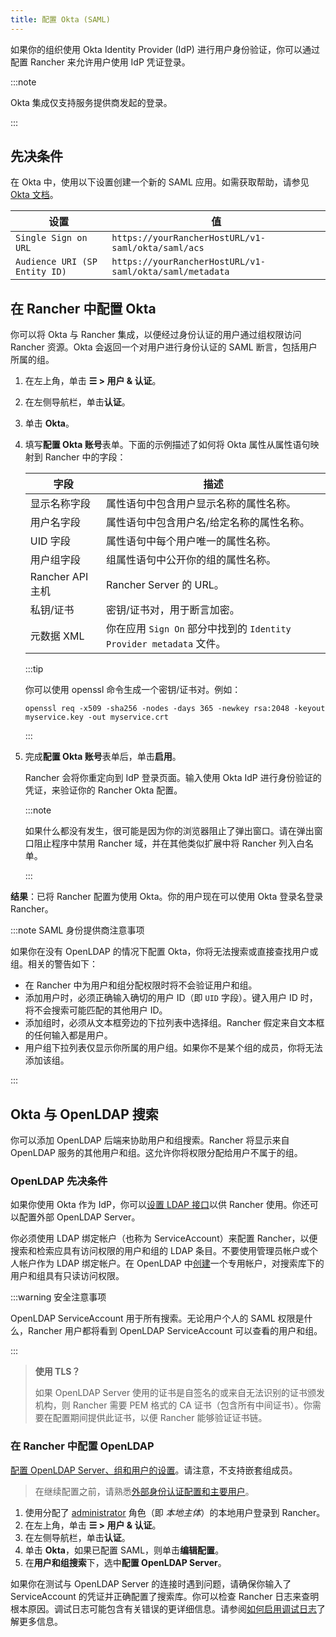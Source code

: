 ```yaml
---
title: 配置 Okta (SAML)
---
```


如果你的组织使用 Okta Identity Provider (IdP) 进行用户身份验证，你可以通过配置 Rancher 来允许用户使用 IdP 凭证登录。

:::note

Okta 集成仅支持服务提供商发起的登录。

:::
## 先决条件

在 Okta 中，使用以下设置创建一个新的 SAML 应用。如需获取帮助，请参见 [Okta 文档](https://developer.okta.com/standards/SAML/setting_up_a_saml_application_in_okta)。

| 设置 | 值 |
------------|------------
| `Single Sign on URL` | `https://yourRancherHostURL/v1-saml/okta/saml/acs` |
| `Audience URI (SP Entity ID)` | `https://yourRancherHostURL/v1-saml/okta/saml/metadata` |

## 在 Rancher 中配置 Okta

你可以将 Okta 与 Rancher 集成，以便经过身份认证的用户通过组权限访问 Rancher 资源。Okta 会返回一个对用户进行身份认证的 SAML 断言，包括用户所属的组。

1. 在左上角，单击 **☰ > 用户 & 认证**。
1. 在左侧导航栏，单击**认证**。
1. 单击 **Okta**。
1. 填写**配置 Okta 账号**表单。下面的示例描述了如何将 Okta 属性从属性语句映射到 Rancher 中的字段：

   | 字段 | 描述 |
   | ------------------------- | ----------------------------------------------------------------------------- |
   | 显示名称字段 | 属性语句中包含用户显示名称的属性名称。 |
   | 用户名字段 | 属性语句中包含用户名/给定名称的属性名称。 |
   | UID 字段 | 属性语句中每个用户唯一的属性名称。 |
   | 用户组字段 | 组属性语句中公开你的组的属性名称。 |
   | Rancher API 主机 | Rancher Server 的 URL。 |
   | 私钥/证书 | 密钥/证书对，用于断言加密。 |
   | 元数据 XML | 你在应用 `Sign On` 部分中找到的 `Identity Provider metadata` 文件。 |

   :::tip

   你可以使用 openssl 命令生成一个密钥/证书对。例如：

   ```
   openssl req -x509 -sha256 -nodes -days 365 -newkey rsa:2048 -keyout myservice.key -out myservice.crt
   ```

   :::


1. 完成**配置 Okta 账号**表单后，单击**启用**。

   Rancher 会将你重定向到 IdP 登录页面。输入使用 Okta IdP 进行身份验证的凭证，来验证你的 Rancher Okta 配置。

   :::note

   如果什么都没有发生，很可能是因为你的浏览器阻止了弹出窗口。请在弹出窗口阻止程序中禁用 Rancher 域，并在其他类似扩展中将 Rancher 列入白名单。

   :::

**结果**：已将 Rancher 配置为使用 Okta。你的用户现在可以使用 Okta 登录名登录 Rancher。

:::note SAML 身份提供商注意事项

如果你在没有 OpenLDAP 的情况下配置 Okta，你将无法搜索或直接查找用户或组。相关的警告如下：

- 在 Rancher 中为用户和组分配权限时将不会验证用户和组。
- 添加用户时，必须正确输入确切的用户 ID（即 `UID` 字段）。键入用户 ID 时，将不会搜索可能匹配的其他用户 ID。
- 添加组时，必须从文本框旁边的下拉列表中选择组。Rancher 假定来自文本框的任何输入都是用户。
- 用户组下拉列表仅显示你所属的用户组。如果你不是某个组的成员，你将无法添加该组。

:::

## Okta 与 OpenLDAP 搜索

你可以添加 OpenLDAP 后端来协助用户和组搜索。Rancher 将显示来自 OpenLDAP 服务的其他用户和组。这允许你将权限分配给用户不属于的组。

### OpenLDAP 先决条件

如果你使用 Okta 作为 IdP，你可以[设置 LDAP 接口](https://help.okta.com/en-us/Content/Topics/Directory/LDAP-interface-main.htm)以供 Rancher 使用。你还可以配置外部 OpenLDAP Server。

你必须使用 LDAP 绑定帐户（也称为 ServiceAccount）来配置 Rancher，以便搜索和检索应具有访问权限的用户和组的 LDAP 条目。不要使用管理员帐户或个人帐户作为 LDAP 绑定帐户。在 OpenLDAP 中[创建](https://help.okta.com/en-us/Content/Topics/users-groups-profiles/usgp-add-users.htm)一个专用帐户，对搜索库下的用户和组具有只读访问权限。

:::warning 安全注意事项

OpenLDAP ServiceAccount 用于所有搜索。无论用户个人的 SAML 权限是什么，Rancher 用户都将看到 OpenLDAP ServiceAccount 可以查看的用户和组。

:::


> **使用 TLS？**
>
> 如果 OpenLDAP Server 使用的证书是自签名的或来自无法识别的证书颁发机构，则 Rancher 需要 PEM 格式的 CA 证书（包含所有中间证书）。你需要在配置期间提供此证书，以便 Rancher 能够验证证书链。

### 在 Rancher 中配置 OpenLDAP

[配置 OpenLDAP Server、组和用户的设置](openldap/reference.md)。请注意，不支持嵌套组成员。

> 在继续配置之前，请熟悉[外部身份认证配置和主要用户](authn-and-authz.md#外部认证配置和用户主体)。

1. 使用分配了 [administrator](https://ranchermanager.docs.rancher.com/how-to-guides/new-user-guides/authentication-permissions-and-global-configuration/manage-role-based-access-control-rbac/global-permissions) 角色（即 _本地主体_）的本地用户登录到 Rancher。
1. 在左上角，单击 **☰ > 用户 & 认证**。
1. 在左侧导航栏，单击**认证**。
1. 单击 **Okta**，如果已配置 SAML，则单击**编辑配置**。
1. 在**用户和组搜索**下，选中**配置 OpenLDAP Server**。

如果你在测试与 OpenLDAP Server 的连接时遇到问题，请确保你输入了ServiceAccount 的凭证并正确配置了搜索库。你可以检查 Rancher 日志来查明根本原因。调试日志可能包含有关错误的更详细信息。请参阅[如何启用调试日志](../../../faq/technical-items.md#如何启用调试日志记录)了解更多信息。
